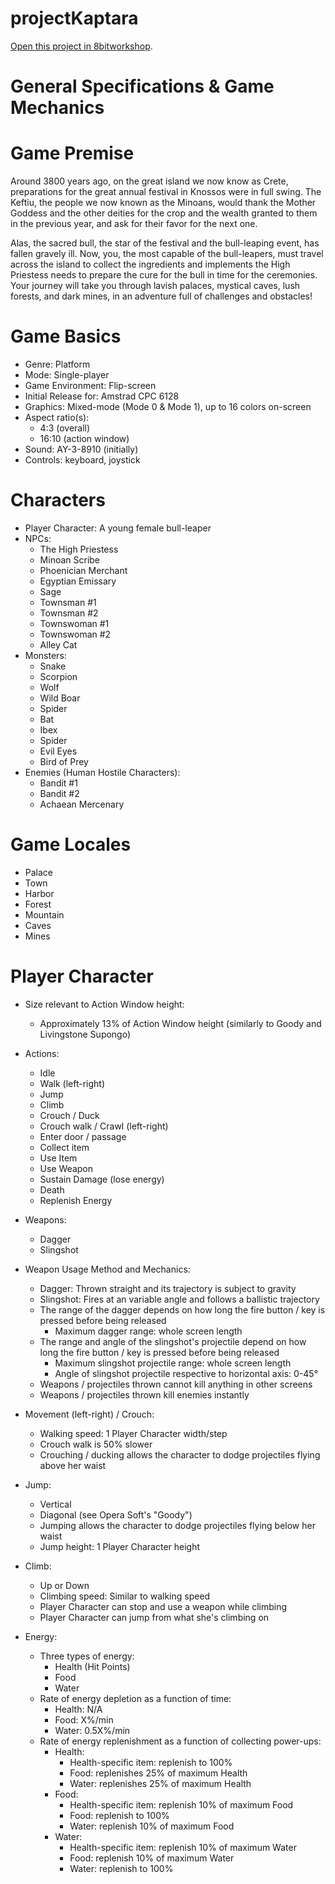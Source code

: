 projectKaptara
=====

[Open this project in 8bitworkshop](http://8bitworkshop.com/redir.html?platform=cpc.6128&githubURL=https%3A%2F%2Fgithub.com%2Fvaspervnp%2FprojectKaptara&file=main.asm).

General Specifications & Game Mechanics
====

Game Premise
====
Around 3800 years ago, on the great island we now know as Crete, preparations for the great annual festival in Knossos were in full swing. The Keftiu, the people we now known as the Minoans, would thank the Mother Goddess and the other deities for the crop and the wealth granted to them in the previous year, and ask for their favor for the next one. 

Alas, the sacred bull, the star of the festival and the bull-leaping event, has fallen gravely ill. Now, you, the most capable of the bull-leapers, must travel across the island to collect the ingredients and implements the High Priestess needs to prepare the cure for the bull in time for the ceremonies. Your journey will take you through lavish palaces, mystical caves, lush forests, and dark mines, in an adventure full of challenges and obstacles!

Game Basics
====
- Genre: Platform
- Mode: Single-player
- Game Environment: Flip-screen
- Initial Release for: Amstrad CPC 6128
- Graphics: Mixed-mode (Mode 0 & Mode 1), up to 16 colors on-screen
- Aspect ratio(s):
  - 4:3 (overall)
  - 16:10 (action window)
- Sound: AY-3-8910 (initially)
- Controls: keyboard, joystick

Characters
====
- Player Character: A young female bull-leaper
- NPCs:
  - The High Priestess
  - Minoan Scribe
  - Phoenician Merchant
  - Egyptian Emissary
  - Sage
  - Townsman #1
  - Townsman #2
  - Townswoman #1
  - Townswoman #2
  - Alley Cat
- Monsters:
  - Snake
  - Scorpion
  - Wolf
  - Wild Boar
  - Spider
  - Bat
  - Ibex
  - Spider
  - Evil Eyes
  - Bird of Prey
- Enemies (Human Hostile Characters):
  - Bandit #1
  - Bandit #2
  - Achaean Mercenary

Game Locales
====
- Palace
- Town
- Harbor
- Forest
- Mountain
- Caves
- Mines

Player Character
====
- Size relevant to Action Window height:
  - Approximately 13% of Action Window height (similarly to Goody and Livingstone Supongo)

- Actions:
  - Idle
  - Walk (left-right)
  - Jump
  - Climb
  - Crouch / Duck
  - Crouch walk / Crawl (left-right)
  - Enter door / passage
  - Collect item
  - Use Item
  - Use Weapon
  - Sustain Damage (lose energy)
  - Death
  - Replenish Energy

- Weapons:
  - Dagger
  - Slingshot

- Weapon Usage Method and Mechanics:
  - Dagger: Thrown straight and its trajectory is subject to gravity
  - Slingshot: Fires at an variable angle and follows a ballistic trajectory
  - The range of the dagger depends on how long the fire button / key is pressed before being released
    - Maximum dagger range: whole screen length
  - The range and angle of the slingshot's projectile depend on how long the fire button / key is pressed before being released
    - Maximum slingshot projectile range: whole screen length
    - Angle of slingshot projectile respective to horizontal axis: 0-45°
  - Weapons / projectiles thrown cannot kill anything in other screens
  - Weapons / projectiles thrown kill enemies instantly

- Movement (left-right) / Crouch:
  - Walking speed: 1 Player Character width/step
  - Crouch walk is 50% slower
  - Crouching / ducking allows the character to dodge projectiles flying above her waist

- Jump: 
  - Vertical
  - Diagonal (see Opera Soft's "Goody")
  - Jumping allows the character to dodge projectiles flying below her waist
  - Jump height: 1 Player Character height 

- Climb:
  - Up or Down
  - Climbing speed: Similar to walking speed
  - Player Character can stop and use a weapon while climbing
  - Player Character can jump from what she's climbing on

- Energy:
  - Three types of energy:
    - Health (Hit Points)
    - Food
    - Water
  - Rate of energy depletion as a function of time:
    - Health: N/A
    - Food: X%/min
    - Water: 0.5X%/min
  - Rate of energy replenishment as a function of collecting power-ups:
    - Health:
      - Health-specific item: replenish to 100%
      - Food: replenishes 25% of maximum Health
      - Water: replenishes 25% of maximum Health
    - Food:
      - Health-specific item: replenish 10% of maximum Food
      - Food: replenish to 100%
      - Water: replenish 10% of maximum Food
    - Water: 
      - Health-specific item: replenish 10% of maximum Water
      - Food: replenish 10% of maximum Water
      - Water: replenish to 100%



